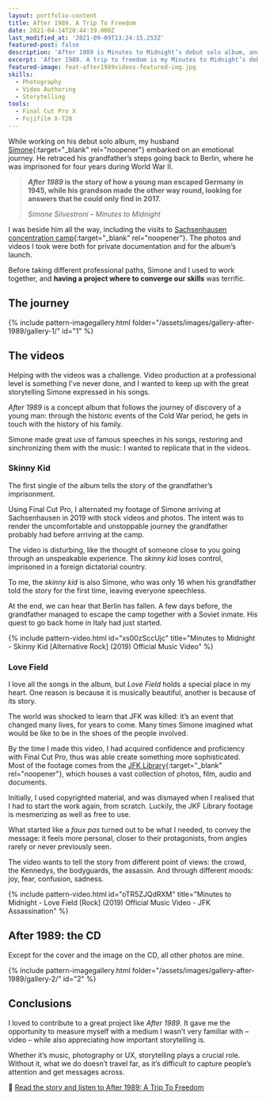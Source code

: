 ```yaml
---
layout: portfolio-content
title: After 1989. A Trip To Freedom
date: 2021-04-14T20:44:19.000Z
last_modified_at: '2021-09-09T13:24:15.253Z'
featured-post: false
description: 'After 1989 is Minutes to Midnight’s debut solo album, and an emotional journey. I documented it through photography and created two music videos.'
excerpt: 'After 1989. A trip to freedom is my Minutes to Midnight’s debut solo album, and an emotional journey. I documented it through photography and created two music videos.'
featured-image: feat-after1989videos-featured-img.jpg
skills:
  - Photography
  - Video Authoring
  - Storytelling
tools:
  - Final Cut Pro X
  - Fujifilm X-T20
---
```

While working on his debut solo album, my husband [Simone](https://minutestomidnight.co.uk/){:target="_blank" rel="noopener"} embarked on an emotional journey. He retraced his grandfather’s steps going back to Berlin, where he was imprisoned for four years during World War II.

  > **_After 1989_ is the story of how a young man escaped Germany in 1945, while his grandson made the other way round, looking for answers that he could only find in 2017.**
  >
  > <cite>Simone Silvestroni – Minutes to Midnight</cite>

I was beside him all the way, including the visits to [Sachsenhausen concentration camp](https://www.sachsenhausen-sbg.de/en/){:target="_blank" rel="noopener"}. The photos and videos I took were both for private documentation and for the album’s launch.

Before taking different professional paths, Simone and I used to work together, and **having a project where to converge our skills** was terrific.

## The journey

{% include pattern-imagegallery.html folder="/assets/images/gallery-after-1989/gallery-1/" id="1" %}

## The videos

Helping with the videos was a challenge. Video production at a professional level is something I’ve never done, and I wanted to keep up with the great storytelling Simone expressed in his songs.

_After 1989_ is a concept album that follows the journey of discovery of a young man: through the historic events of the Cold War period, he gets in touch with the history of his family.

Simone made great use of famous speeches in his songs, restoring and sinchronizing them with the music: I wanted to replicate that in the videos.

### Skinny Kid

The first single of the album tells the story of the grandfather’s imprisonment.

Using Final Cut Pro, I alternated my footage of Simone arriving at Sachsenhausen in 2019 with stock videos and photos. The intent was to render the uncomfortable and unstoppable journey the grandfather probably had before arriving at the camp.

The video is disturbing, like the thought of someone close to you going through an unspeakable experience. The _skinny kid_ loses control, imprisoned in a foreign dictatorial country.

To me, the _skinny kid_ is also Simone, who was only 16 when his grandfather told the story for the first time, leaving everyone speechless.

At the end, we can hear that Berlin has fallen. A few days before, the grandfather managed to escape the camp together with a Soviet inmate. His quest to go back home in Italy had just started.

{% include pattern-video.html id="xs00zSccUjc" title="Minutes to Midnight - Skinny Kid [Alternative Rock] (2019) Official Music Video" %}

### Love Field

I love all the songs in the album, but _Love Field_ holds a special place in my heart. One reason is because it is musically beautiful, another is because of its story.

The world was shocked to learn that JFK was killed: it’s an event that changed many lives, for years to come. Many times Simone imagined what would be like to be in the shoes of the people involved.

By the time I made this video, I had acquired confidence and proficiency with Final Cut Pro, thus was able create something more sophisticated. Most of the footage comes from the [JFK Library](https://www.jfklibrary.org/){:target="_blank" rel="noopener"}, which houses a vast collection of photos, film, audio and documents.

Initially, I used copyrighted material, and was dismayed when I realised that I had to start the work again, from scratch. Luckily, the JKF Library footage is mesmerizing as well as free to use.

What started like a _faux pas_ turned out to be what I needed, to convey the message: it feels more personal, closer to their protagonists, from angles rarely or never previously seen.

The video wants to tell the story from different point of views: the crowd, the Kennedys, the bodyguards, the assassin. And through different moods: joy, fear, confusion, sadness.

{% include pattern-video.html id="oTR5ZJQdRXM" title="Minutes to Midnight - Love Field [Rock] (2019) Official Music Video - JFK Assassination" %}

## After 1989: the CD

Except for the cover and the image on the CD, all other photos are mine.

{% include pattern-imagegallery.html folder="/assets/images/gallery-after-1989/gallery-2/" id="2" %}

## Conclusions

I loved to contribute to a great project like _After 1989_. It gave me the opportunity to measure myself with a medium I wasn’t very familiar with – video – while also appreciating how important storytelling is.

Whether it’s music, photography or UX, storytelling plays a crucial role. Without it, what we do doesn’t travel far, as it’s difficult to capture people’s attention and get messages across.

<p class="detached">🔗 <a href="https://minutestomidnight.co.uk/after-1989-a-trip-to-freedom/" target="_blank" rel="noopener">Read the story and listen to After 1989: A Trip To Freedom</a></p>
